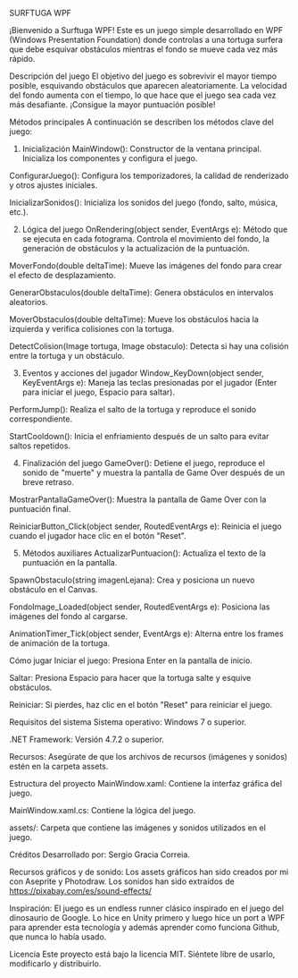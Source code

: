 SURFTUGA WPF

¡Bienvenido a Surftuga WPF! Este es un juego simple desarrollado en WPF (Windows Presentation Foundation) donde controlas a una tortuga surfera que debe esquivar obstáculos mientras el fondo se mueve cada vez más rápido.

Descripción del juego
El objetivo del juego es sobrevivir el mayor tiempo posible, esquivando obstáculos que aparecen aleatoriamente. La velocidad del fondo aumenta con el tiempo, lo que hace que el juego sea cada vez más desafiante. ¡Consigue la mayor puntuación posible!

Métodos principales
A continuación se describen los métodos clave del juego:

1. Inicialización
MainWindow(): Constructor de la ventana principal. Inicializa los componentes y configura el juego.

ConfigurarJuego(): Configura los temporizadores, la calidad de renderizado y otros ajustes iniciales.

InicializarSonidos(): Inicializa los sonidos del juego (fondo, salto, música, etc.).

2. Lógica del juego
OnRendering(object sender, EventArgs e): Método que se ejecuta en cada fotograma. Controla el movimiento del fondo, la generación de obstáculos y la actualización de la puntuación.

MoverFondo(double deltaTime): Mueve las imágenes del fondo para crear el efecto de desplazamiento.

GenerarObstaculos(double deltaTime): Genera obstáculos en intervalos aleatorios.

MoverObstaculos(double deltaTime): Mueve los obstáculos hacia la izquierda y verifica colisiones con la tortuga.

DetectColision(Image tortuga, Image obstaculo): Detecta si hay una colisión entre la tortuga y un obstáculo.

3. Eventos y acciones del jugador
Window_KeyDown(object sender, KeyEventArgs e): Maneja las teclas presionadas por el jugador (Enter para iniciar el juego, Espacio para saltar).

PerformJump(): Realiza el salto de la tortuga y reproduce el sonido correspondiente.

StartCooldown(): Inicia el enfriamiento después de un salto para evitar saltos repetidos.

4. Finalización del juego
GameOver(): Detiene el juego, reproduce el sonido de "muerte" y muestra la pantalla de Game Over después de un breve retraso.

MostrarPantallaGameOver(): Muestra la pantalla de Game Over con la puntuación final.

ReiniciarButton_Click(object sender, RoutedEventArgs e): Reinicia el juego cuando el jugador hace clic en el botón "Reset".

5. Métodos auxiliares
ActualizarPuntuacion(): Actualiza el texto de la puntuación en la pantalla.

SpawnObstaculo(string imagenLejana): Crea y posiciona un nuevo obstáculo en el Canvas.

FondoImage_Loaded(object sender, RoutedEventArgs e): Posiciona las imágenes del fondo al cargarse.

AnimationTimer_Tick(object sender, EventArgs e): Alterna entre los frames de animación de la tortuga.

Cómo jugar
Iniciar el juego: Presiona Enter en la pantalla de inicio.

Saltar: Presiona Espacio para hacer que la tortuga salte y esquive obstáculos.

Reiniciar: Si pierdes, haz clic en el botón "Reset" para reiniciar el juego.

Requisitos del sistema
Sistema operativo: Windows 7 o superior.

.NET Framework: Versión 4.7.2 o superior.

Recursos: Asegúrate de que los archivos de recursos (imágenes y sonidos) estén en la carpeta assets.

Estructura del proyecto
MainWindow.xaml: Contiene la interfaz gráfica del juego.

MainWindow.xaml.cs: Contiene la lógica del juego.

assets/: Carpeta que contiene las imágenes y sonidos utilizados en el juego.

Créditos
Desarrollado por: Sergio Gracia Correia.

Recursos gráficos y de sonido: Los assets gráficos han sido creados por mi con Aseprite y Photodraw. Los sonidos han sido extraídos de https://pixabay.com/es/sound-effects/

Inspiración: El juego es un endless runner clásico inspirado en el juego del dinosaurio de Google. Lo hice en Unity primero y luego hice un port a WPF para aprender esta tecnología y  además aprender como funciona Github, que nunca lo había usado.

Licencia
Este proyecto está bajo la licencia MIT. Siéntete libre de usarlo, modificarlo y distribuirlo.
